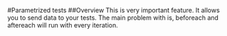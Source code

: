 #Parametrized tests
##Overview
This is very important feature. It allows you to send data to your tests.
The main problem with is,  beforeach and aftereach will run with every iteration.


